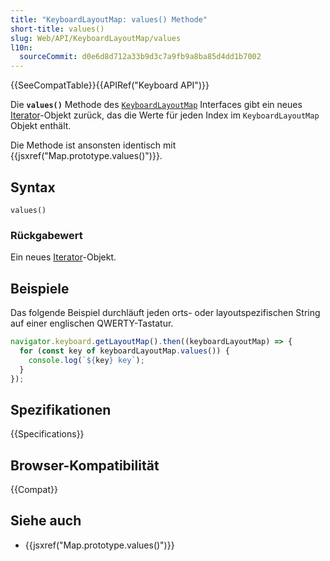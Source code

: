 ```yaml
---
title: "KeyboardLayoutMap: values() Methode"
short-title: values()
slug: Web/API/KeyboardLayoutMap/values
l10n:
  sourceCommit: d0e6d8d712a33b9d3c7a9fb9a8ba85d4dd1b7002
---
```


{{SeeCompatTable}}{{APIRef("Keyboard API")}}

Die **`values()`** Methode des [`KeyboardLayoutMap`](/de/docs/Web/API/KeyboardLayoutMap) Interfaces gibt ein neues [Iterator](/de/docs/Web/JavaScript/Reference/Global_Objects/Iterator)-Objekt zurück, das die Werte für jeden Index im `KeyboardLayoutMap` Objekt enthält.

Die Methode ist ansonsten identisch mit {{jsxref("Map.prototype.values()")}}.

## Syntax

```js-nolint
values()
```

### Rückgabewert

Ein neues [Iterator](/de/docs/Web/JavaScript/Reference/Global_Objects/Iterator)-Objekt.

## Beispiele

Das folgende Beispiel durchläuft jeden orts- oder layoutspezifischen String auf einer englischen QWERTY-Tastatur.

```js
navigator.keyboard.getLayoutMap().then((keyboardLayoutMap) => {
  for (const key of keyboardLayoutMap.values()) {
    console.log(`${key} key`);
  }
});
```

## Spezifikationen

{{Specifications}}

## Browser-Kompatibilität

{{Compat}}

## Siehe auch

- {{jsxref("Map.prototype.values()")}}
